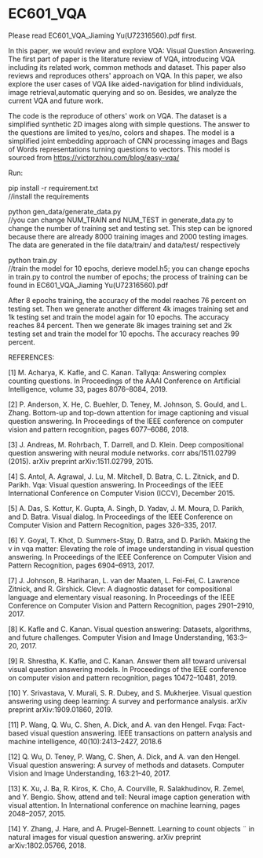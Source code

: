 # EC601_VQA
Please read EC601_VQA_Jiaming Yu(U72316560).pdf first. 

In this paper, we would review and explore VQA: Visual Question Answering. The first part of paper is the literature review of VQA, introducing VQA including its related work, common methods and dataset. This paper also reviews and reproduces others' approach on VQA. In this paper, we also explore the user cases of VQA like aided-navigation for blind individuals, image retrieval,automatic querying and so on. Besides, we analyze the current VQA and future work.

The code is the reproduce of others' work on VQA. The dataset is a simplified synthetic 2D images along with simple questions. The answer to the questions are limited to yes/no, colors and shapes. The model is a simplified joint embedding approach of CNN processing images and Bags of Words representations turning questions to vectors. This model is sourced from https://victorzhou.com/blog/easy-vqa/

Run:

pip install -r requirement.txt      
//install the requirements

python gen_data/generate_data.py      
//you can change NUM_TRAIN and NUM_TEST in generate_data.py to change the number of training set and testing set. This step can be ignored because there are already 8000 training images and 2000 testing images. The data are generated in the file data/train/ and data/test/ respectively

python train.py      
//train the model for 10 epochs, derieve model.h5; you can change epochs in train.py to control the number of epochs; the process of training can be found in EC601_VQA_Jiaming Yu(U72316560).pdf

After 8 epochs training, the accuracy of the model reaches 76 percent on testing set. Then we generate another different 4k images training set and 1k testing set and train the model again for 10 epochs. The accuracy reaches 84 percent. Then we generate 8k images training set and 2k testing set and train the model for 10 epochs. The accuracy reaches 99 percent.


REFERENCES:

[1] M. Acharya, K. Kafle, and C. Kanan. Tallyqa: Answering complex
counting questions. In Proceedings of the AAAI Conference on Artificial
Intelligence, volume 33, pages 8076–8084, 2019.

[2] P. Anderson, X. He, C. Buehler, D. Teney, M. Johnson, S. Gould, and
L. Zhang. Bottom-up and top-down attention for image captioning
and visual question answering. In Proceedings of the IEEE conference
on computer vision and pattern recognition, pages 6077–6086, 2018.

[3] J. Andreas, M. Rohrbach, T. Darrell, and D. Klein. Deep compositional
question answering with neural module networks. corr abs/1511.02799
(2015). arXiv preprint arXiv:1511.02799, 2015.

[4] S. Antol, A. Agrawal, J. Lu, M. Mitchell, D. Batra, C. L. Zitnick, and
D. Parikh. Vqa: Visual question answering. In Proceedings of the
IEEE International Conference on Computer Vision (ICCV), December
2015.

[5] A. Das, S. Kottur, K. Gupta, A. Singh, D. Yadav, J. M. Moura, D. Parikh,
and D. Batra. Visual dialog. In Proceedings of the IEEE Conference
on Computer Vision and Pattern Recognition, pages 326–335, 2017.

[6] Y. Goyal, T. Khot, D. Summers-Stay, D. Batra, and D. Parikh. Making
the v in vqa matter: Elevating the role of image understanding in
visual question answering. In Proceedings of the IEEE Conference on
Computer Vision and Pattern Recognition, pages 6904–6913, 2017.

[7] J. Johnson, B. Hariharan, L. van der Maaten, L. Fei-Fei,
C. Lawrence Zitnick, and R. Girshick. Clevr: A diagnostic dataset
for compositional language and elementary visual reasoning. In
Proceedings of the IEEE Conference on Computer Vision and Pattern
Recognition, pages 2901–2910, 2017.

[8] K. Kafle and C. Kanan. Visual question answering: Datasets, algorithms,
and future challenges. Computer Vision and Image Understanding,
163:3–20, 2017.

[9] R. Shrestha, K. Kafle, and C. Kanan. Answer them all! toward
universal visual question answering models. In Proceedings of the
IEEE conference on computer vision and pattern recognition, pages
10472–10481, 2019.

[10] Y. Srivastava, V. Murali, S. R. Dubey, and S. Mukherjee. Visual
question answering using deep learning: A survey and performance
analysis. arXiv preprint arXiv:1909.01860, 2019.

[11] P. Wang, Q. Wu, C. Shen, A. Dick, and A. van den Hengel. Fvqa:
Fact-based visual question answering. IEEE transactions on pattern
analysis and machine intelligence, 40(10):2413–2427, 2018.6

[12] Q. Wu, D. Teney, P. Wang, C. Shen, A. Dick, and A. van den Hengel.
Visual question answering: A survey of methods and datasets. Computer
Vision and Image Understanding, 163:21–40, 2017.

[13] K. Xu, J. Ba, R. Kiros, K. Cho, A. Courville, R. Salakhudinov, R. Zemel,
and Y. Bengio. Show, attend and tell: Neural image caption generation
with visual attention. In International conference on machine learning,
pages 2048–2057, 2015.

[14] Y. Zhang, J. Hare, and A. Prugel-Bennett. Learning to count objects ¨
in natural images for visual question answering. arXiv preprint
arXiv:1802.05766, 2018.
